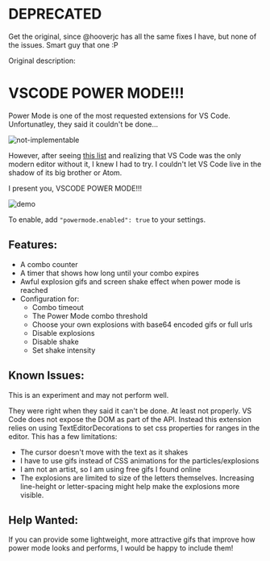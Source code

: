 # **DEPRECATED**

Get the original, since @hooverjc has all the same fixes I have, but none of the issues. Smart guy that one :P

Original description:

# VSCODE POWER MODE!!!

Power Mode is one of the most requested extensions for VS Code. Unfortunatley, they said it couldn't be done...

![not-implementable](images/not-implementable.png)

However, after seeing [this list](https://github.com/codeinthedark/awesome-power-mode) and realizing that VS Code was the only modern editor without it, I knew I had to try. I couldn't let VS Code live in the shadow of its big brother or Atom.

I present you, VSCODE POWER MODE!!!

![demo](images/demo.gif)

To enable, add `"powermode.enabled": true` to your settings.

## Features:
* A combo counter
* A timer that shows how long until your combo expires
* Awful explosion gifs and screen shake effect when power mode is reached
* Configuration for:
   - Combo timeout
   - The Power Mode combo threshold
   - Choose your own explosions with base64 encoded gifs or full urls
   - Disable explosions
   - Disable shake
   - Set shake intensity

## Known Issues:
This is an experiment and may not perform well.

They were right when they said it can't be done. At least not properly. VS Code does not expose the DOM as part of the API. Instead this extension relies on using TextEditorDecorations to set css properties for ranges in the editor. This has a few limitations:
* The cursor doesn't move with the text as it shakes
* I have to use gifs instead of CSS animations for the particles/explosions
* I am not an artist, so I am using free gifs I found online
* The explosions are limited to size of the letters themselves. Increasing line-height or letter-spacing might help make the explosions more visible.

## Help Wanted:
If you can provide some lightweight, more attractive gifs that improve how power mode looks and performs, I would be happy to include them!
